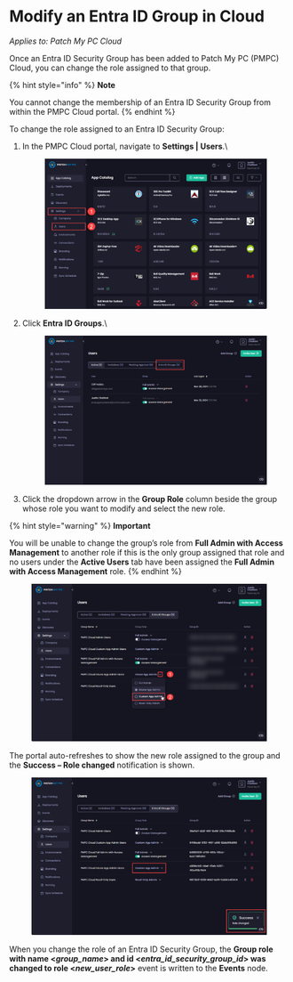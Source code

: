 # Modify an Entra ID Group in Cloud

_Applies to: Patch My PC Cloud_

Once an Entra ID Security Group has been added to Patch My PC (PMPC) Cloud, you can change the role assigned to that group.

{% hint style="info" %}
**Note**

You cannot change the membership of an Entra ID Security Group from within the PMPC Cloud portal.
{% endhint %}

To change the role assigned to an Entra ID Security Group:

1.  In the PMPC Cloud portal, navigate to **Settings | Users**.\


    <figure><img src="../../../../.gitbook/assets/image (2245).png" alt="Navigating to “Settings | Users”"><figcaption></figcaption></figure>


2.  Click **Entra ID Groups**.\


    <figure><img src="../../../../.gitbook/assets/image (2246).png" alt="Clicking “Entra ID Groups”"><figcaption></figcaption></figure>


3. Click the dropdown arrow in the **Group Role** column beside the group whose role you want to modify and select the new role.

{% hint style="warning" %}
**Important**

You will be unable to change the group’s role from **Full Admin with Access Management** to another role if this is the only group assigned that role and no users under the **Active Users** tab have been assigned the **Full Admin with Access Management** role.
{% endhint %}

<figure><img src="../../../../.gitbook/assets/image (2247).png" alt="Clicking the dropdown arrow in the “Group Role” column beside the group whose role you want to modify and selecting the new role"><figcaption></figcaption></figure>

The portal auto-refreshes to show the new role assigned to the group and the **Success – Role changed** notification is shown.

<figure><img src="../../../../.gitbook/assets/image (2248).png" alt="Portal auto-refreshing to show the new role assigned to the group and the “Success – Role changed” notification is shown"><figcaption></figcaption></figure>

When you change the role of an Entra ID Security Group, the **Group role with name <**_**group\_name**_**> and id <**_**entra\_id\_security\_group\_id**_**> was changed to role <**_**new\_user\_role**_**>** event is written to the **Events** node.&#x20;
